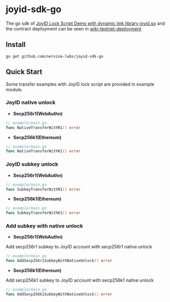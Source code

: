 # joyid-sdk-go

The go sdk of [JoyID Lock Script Demo with dynamic link library joyid.so](https://github.com/nervina-labs/joyid-lib-demo) and the contract deployment can be seen in [wiki-testnet-deployment](https://github.com/nervina-labs/joyid-lib-demo/wiki/Testnet-Deployment)

## Install

```shell
go get github.com/nervina-labs/joyid-sdk-go
```

## Quick Start

Some transfer examples with JoyID lock script are provided in example module.

### JoyID native unlock

- **Secp256r1(WebAuthn)**

```go
// example/main.go
func NativeTransferWithR1() error
```

- **Secp256k1(Ethereum)**

```go
// example/main.go
func NativeTransferWithK1() error
```

### JoyID subkey unlock

- **Secp256r1(WebAuthn)**

```go
// example/main.go
func SubkeyTransferWithR1() error
```

- **Secp256k1(Ethereum)**

```go
// example/main.go
func SubkeyTransferWithK1() error
```

### Add subkey with native unlock

- **Secp256r1(WebAuthn)**

Add secp256r1 subkey to JoyID account with secp256r1 native unlock

```go
// example/main.go
func AddSecp256r1SubkeyWithNativeUnlock() error
```

- **Secp256k1(Ethereum)**

Add secp256k1 subkey to JoyID account with secp256k1 native unlock

```go
// example/main.go
func AddSecp256k1SubkeyWithNativeUnlock() error
```
